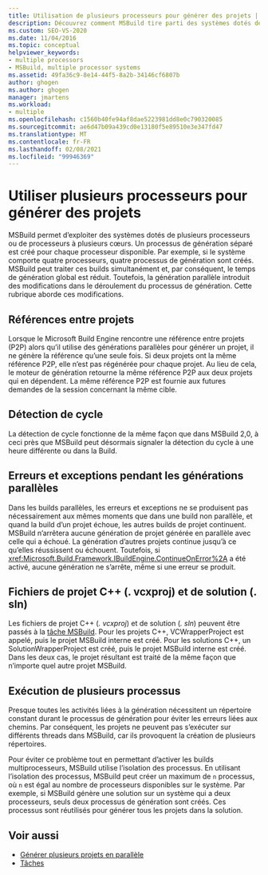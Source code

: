```yaml
---
title: Utilisation de plusieurs processeurs pour générer des projets | Microsoft Docs
description: Découvrez comment MSBuild tire parti des systèmes dotés de plusieurs processeurs ou cœurs en créant un processus de génération distinct pour chaque processeur disponible.
ms.custom: SEO-VS-2020
ms.date: 11/04/2016
ms.topic: conceptual
helpviewer_keywords:
- multiple processors
- MSBuild, multiple processor systems
ms.assetid: 49fa36c9-8e14-44f5-8a2b-34146cf6807b
author: ghogen
ms.author: ghogen
manager: jmartens
ms.workload:
- multiple
ms.openlocfilehash: c1560b40fe94af8dae5223981dd8e0c790320085
ms.sourcegitcommit: ae6d47b09a439cd0e13180f5e89510e3e347fd47
ms.translationtype: MT
ms.contentlocale: fr-FR
ms.lasthandoff: 02/08/2021
ms.locfileid: "99946369"
---
```

# <a name="use-multiple-processors-to-build-projects"></a>Utiliser plusieurs processeurs pour générer des projets

MSBuild permet d’exploiter des systèmes dotés de plusieurs processeurs ou de processeurs à plusieurs cœurs. Un processus de génération séparé est créé pour chaque processeur disponible. Par exemple, si le système comporte quatre processeurs, quatre processus de génération sont créés. MSBuild peut traiter ces builds simultanément et, par conséquent, le temps de génération global est réduit. Toutefois, la génération parallèle introduit des modifications dans le déroulement du processus de génération. Cette rubrique aborde ces modifications.

## <a name="project-to-project-references"></a>Références entre projets

 Lorsque le Microsoft Build Engine rencontre une référence entre projets (P2P) alors qu’il utilise des générations parallèles pour générer un projet, il ne génère la référence qu’une seule fois. Si deux projets ont la même référence P2P, elle n’est pas régénérée pour chaque projet. Au lieu de cela, le moteur de génération retourne la même référence P2P aux deux projets qui en dépendent. La même référence P2P est fournie aux futures demandes de la session concernant la même cible.

## <a name="cycle-detection"></a>Détection de cycle

 La détection de cycle fonctionne de la même façon que dans MSBuild 2,0, à ceci près que MSBuild peut désormais signaler la détection du cycle à une heure différente ou dans la Build.

## <a name="errors-and-exceptions-during-parallel-builds"></a>Erreurs et exceptions pendant les générations parallèles

 Dans les builds parallèles, les erreurs et exceptions ne se produisent pas nécessairement aux mêmes moments que dans une build non parallèle, et quand la build d’un projet échoue, les autres builds de projet continuent. MSBuild n’arrêtera aucune génération de projet générée en parallèle avec celle qui a échoué. La génération d’autres projets continue jusqu’à ce qu’elles réussissent ou échouent. Toutefois, si <xref:Microsoft.Build.Framework.IBuildEngine.ContinueOnError%2A> a été activé, aucune génération ne s’arrête, même si une erreur se produit.

## <a name="c-project-vcxproj-and-solution-sln-files"></a>Fichiers de projet C++ (. vcxproj) et de solution (. sln)

 Les fichiers de projet C++ (*. vcxproj*) et de solution (*. sln*) peuvent être passés à la [tâche MSBuild](../msbuild/msbuild-task.md). Pour les projets C++, VCWrapperProject est appelé, puis le projet MSBuild interne est créé. Pour les solutions C++, un SolutionWrapperProject est créé, puis le projet MSBuild interne est créé. Dans les deux cas, le projet résultant est traité de la même façon que n’importe quel autre projet MSBuild.

## <a name="multi-process-execution"></a>Exécution de plusieurs processus

 Presque toutes les activités liées à la génération nécessitent un répertoire constant durant le processus de génération pour éviter les erreurs liées aux chemins. Par conséquent, les projets ne peuvent pas s’exécuter sur différents threads dans MSBuild, car ils provoquent la création de plusieurs répertoires.

 Pour éviter ce problème tout en permettant d’activer les builds multiprocesseurs, MSBuild utilise l’isolation des processus. En utilisant l’isolation des processus, MSBuild peut créer un maximum de `n` processus, où `n` est égal au nombre de processeurs disponibles sur le système. Par exemple, si MSBuild génère une solution sur un système qui a deux processeurs, seuls deux processus de génération sont créés. Ces processus sont réutilisés pour générer tous les projets dans la solution.

## <a name="see-also"></a>Voir aussi

- [Générer plusieurs projets en parallèle](../msbuild/building-multiple-projects-in-parallel-with-msbuild.md)
- [Tâches](../msbuild/msbuild-tasks.md)
